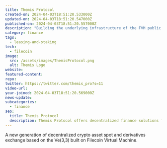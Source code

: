 ```yaml
---
title: Themis Protocol
created-on: 2024-04-03T18:51:20.533000Z
updated-on: 2024-04-03T18:51:20.547000Z
published-on: 2024-04-03T18:51:20.557000Z
description: "Building the underlying infrastructure of the FVM public chain."
category: finance
tags:
  - leasing-and-staking
tech:
  - filecoin
image:
  src: /assets/images/ThemisProtocol.png
  alt: Themis Logo
website:
featured-content:
repo:
twitter: https://twitter.com/themis_pro?s=11
video-url:
year-joined: 2024-04-03T18:51:20.569000Z
news-update:
subcategories:
  - finance
seo:
  title: Themis Protocol
  description: Themis Protocol offers decentralized finance solutions for secure transactions.
---
```


A new generation of decentralized crypto asset spot and derivatives exchange based on the Ve(3,3) built on Filecoin Virtual Machine.
